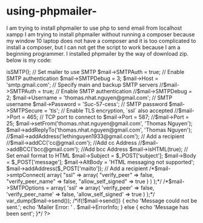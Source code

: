 # using-phpmailer-
I am trying to install phpmailer to use php to send email from localhost xampp
I am trying to install phpmailer without running a composer because my window 10 laptop does not have a composer and it is too complicated
to install a composer, but I can not get the script to work because I am a beginning programmer.
I installed phpmailer by the way of download zip.
below is my code:

<?php
    
		use PHPMailer\PHPMailer\PHPMailer;
		//use PHPMailer\PHPMailer\SMTP;
		use PHPMailer\PHPMailer\Exception;

		require 'PHPMailer-master/src/Exception.php';
		require 'PHPMailer-master/src/PHPMailer.php';
		require 'PHPMailer-master/src/SMTP.php';
		
    $mail = new PHPMailer;

    $mail->isSMTP();                           // Set mailer to use SMTP		
		$mail->SMTPAuth = true;               // Enable SMTP authentication
		$mail->SMTPDebug = 3;
    $mail->Host = 'smtp.gmail.com';    // Specify main and backup SMTP servers
		
    //$mail->SMTPAuth = true;               // Enable SMTP authentication
		//$mail->SMTPDebug = 2;
    $mail->Username = 'thomas.nhat.nguyen@gmail.com';    // SMTP username
    $mail->Password = 'Suc-57-cess'; // SMTP password
    $mail->SMTPSecure = 'tls';      // Enable TLS encryption, `ssl` also accepted
    //$mail->Port = 465;                  // TCP port to connect to
		$mail->Port = 587;
		//$mail->Port = 25;
	

    $mail->setFrom('thomas.nhat.nguyen@gmail.com', 'Thomas Nguyen');
    $mail->addReplyTo('thomas.nhat.nguyen@gmail.com', 'Thomas Nguyen');
    //$mail->addAddress('lethinguyen1933@gmail.com');   // Add a recipient
    //$mail->addCC('cc@gmail.com');             //Add cc Address
    //$mail->addBCC('bcc@gmail.com');         //Add bcc Address

    $mail->isHTML(true);  // Set email format to HTML
    $mail->Subject = $_POST['subject'];
    $mail->Body     = $_POST['message'];
		$mail->AltBody = 'HTML messaging not supported';
    $mail->addAddress($_POST['mailto']);   // Add a recipient
		
		/*$mail->smtpConnect(
			array(
					"ssl" => array(
							"verify_peer" => false,
							"verify_peer_name" => false,
							"allow_self_signed" => true
					)
			)
		);*/
		
		/*$mail->SMTPOptions = array(
			'ssl' => array(
					'verify_peer' => false,
					'verify_peer_name' => false,
					'allow_self_signed' => true
			)
		);*/
		
		var_dump($mail->send());

    /*if(!$mail->send())
   {
        echo 'Message could not be sent.';
        echo 'Mailer Error: ' . $mail->ErrorInfo;
    }
   else
   {
        echo 'Message has been sent';
   }*/

?>
